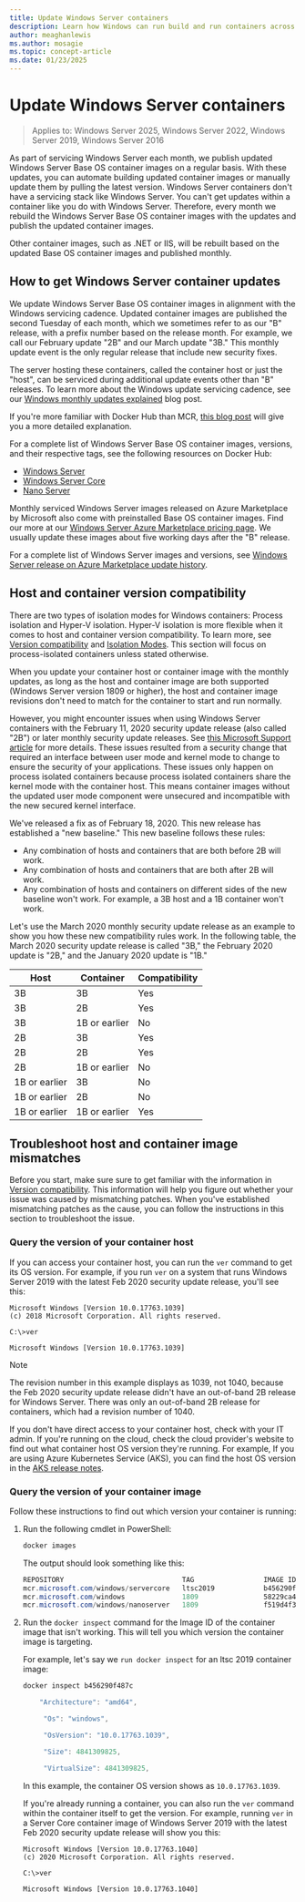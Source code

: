 ```yaml
---
title: Update Windows Server containers
description: Learn how Windows can run build and run containers across multiple versions.
author: meaghanlewis
ms.author: mosagie
ms.topic: concept-article
ms.date: 01/23/2025
---
```

# Update Windows Server containers

> Applies to:  Windows Server 2025, Windows Server 2022, Windows Server 2019, Windows Server 2016

As part of servicing Windows Server each month, we publish updated Windows Server Base OS container images on a regular basis. With these updates, you can automate building updated container images or manually update them by pulling the latest version. Windows Server containers don't have a servicing stack like Windows Server. You can't get updates within a container like you do with Windows Server. Therefore, every month we rebuild the Windows Server Base OS container images with the updates and publish the updated container images.

Other container images, such as .NET or IIS, will be rebuilt based on the updated Base OS container images and published monthly.

## How to get Windows Server container updates

We update Windows Server Base OS container images in alignment with the Windows servicing cadence. Updated container images are published the second Tuesday of each month, which we sometimes refer to as our "B" release, with a prefix number based on the release month. For example, we call our February update "2B" and our March update "3B." This monthly update event is the only regular release that include new security fixes.

The server hosting these containers, called the container host or just the "host", can be serviced during additional update events other than "B" releases. To learn more about the Windows update servicing cadence, see our [Windows monthly updates explained](https://techcommunity.microsoft.com/blog/windows-itpro-blog/windows-monthly-updates-explained/3773544) blog post.

If you're more familiar with Docker Hub than MCR, [this blog post](https://azure.microsoft.com/blog/microsoft-syndicates-container-catalog/) will give you a more detailed explanation.

For a complete list of Windows Server Base OS container images, versions, and their respective tags, see the following resources on Docker Hub:

- [Windows Server](https://hub.docker.com/r/microsoft/windows-server)
- [Windows Server Core](https://hub.docker.com/r/microsoft/windows-servercore)
- [Nano Server](https://hub.docker.com/r/microsoft/windows-nanoserver)

Monthly serviced Windows Server images released on Azure Marketplace by Microsoft also come with preinstalled Base OS container images. Find our more at our [Windows Server Azure Marketplace pricing page](https://azuremarketplace.microsoft.com/marketplace/apps/microsoftwindowsserver.windowsserver?tab=PlansAndPrice). We usually update these images about five working days after the "B" release.

For a complete list of Windows Server images and versions, see [Windows Server release on Azure Marketplace update history](https://support.microsoft.com/help/4497947/windows-server-release-on-azure-marketplace-update-history).

## Host and container version compatibility

There are two types of isolation modes for Windows containers: Process isolation and Hyper-V isolation. Hyper-V isolation is more flexible when it comes to host and container version compatibility. To learn more, see [Version compatibility](version-compatibility.md) and [Isolation Modes](../manage-containers/hyperv-container.md). This section will focus on process-isolated containers unless stated otherwise.

When you update your container host or container image with the monthly updates, as long as the host and container image are both supported (Windows Server version 1809 or higher), the host and container image revisions don't need to match for the container to start and run normally.

However, you might encounter issues when using Windows Server containers with the February 11, 2020 security update release (also called "2B") or later monthly security update releases. See [this Microsoft Support article](https://support.microsoft.com/help/4542617/you-might-encounter-issues-when-using-windows-server-containers-with-t) for more details. These issues resulted from a security change that required an interface between user mode and kernel mode to change to ensure the security of your applications. These issues only happen on process isolated containers because process isolated containers share the kernel mode with the container host. This means container images without the updated user mode component were unsecured and incompatible with the new secured kernel interface.

We've released a fix as of February 18, 2020. This new release has established a "new baseline." This new baseline follows these rules:

- Any combination of hosts and containers that are both before 2B will work.
- Any combination of hosts and containers that are both after 2B will work.
- Any combination of hosts and containers on different sides of the new baseline won't work. For example, a 3B host and a 1B container won't work.

Let's use the March 2020 monthly security update release as an example to show you how these new compatibility rules work. In the following table, the March 2020 security update release is called "3B," the February 2020 update is "2B," and the January 2020 update is "1B."

| Host | Container | Compatibility |
|---|---|---|
| 3B | 3B | Yes |
| 3B | 2B | Yes |
| 3B | 1B or earlier | No |
| 2B | 3B | Yes |
| 2B | 2B | Yes |
| 2B | 1B or earlier | No |
| 1B or earlier | 3B | No |
| 1B or earlier | 2B | No |
| 1B or earlier | 1B or earlier | Yes |

## Troubleshoot host and container image mismatches

Before you start, make sure sure to get familiar with the information in [Version compatibility](version-compatibility.md). This information will help you figure out whether your issue was caused by mismatching patches. When you've established mismatching patches as the cause, you can follow the instructions in this section to troubleshoot the issue.

### Query the version of your container host

If you can access your container host, you can run the `ver` command to get its OS version. For example, if you run `ver` on a system that runs Windows Server 2019 with the latest Feb 2020 security update release, you'll see this:

```batch
Microsoft Windows [Version 10.0.17763.1039]
(c) 2018 Microsoft Corporation. All rights reserved.

C:\>ver

Microsoft Windows [Version 10.0.17763.1039]
```

>[!NOTE]
>The revision number in this example displays as 1039, not 1040, because the Feb 2020 security update release didn't have an out-of-band 2B release for Windows Server. There was only an out-of-band 2B release for containers, which had a revision number of 1040.

If you don't have direct access to your container host, check with your IT admin. If you're running on the cloud, check the cloud provider's website to find out what container host OS version they're running. For example, If you are using Azure Kubernetes Service (AKS), you can find the host OS version in the [AKS release notes](https://github.com/Azure/AKS/releases).

### Query the version of your container image

Follow these instructions to find out which version your container is running:

1. Run the following cmdlet in PowerShell:

    ```powershell
    docker images
    ```

    The output should look something like this:

     ```powershell
     REPOSITORY                             TAG                 IMAGE ID            CREATED             SIZE
     mcr.microsoft.com/windows/servercore   ltsc2019            b456290f487c        4 weeks ago         4.84GB
     mcr.microsoft.com/windows              1809                58229ca44fa7        4 weeks ago         12GB
     mcr.microsoft.com/windows/nanoserver   1809                f519d4f3a868        4 weeks ago         251M

2. Run the `docker inspect` command for the Image ID of the container image that isn't working. This will tell you which version the container image is targeting.

   For example, let's say we `run docker inspect` for an ltsc 2019 container image:

   ```powershell
   docker inspect b456290f487c

       "Architecture": "amd64",

        "Os": "windows",

        "OsVersion": "10.0.17763.1039",

        "Size": 4841309825,

        "VirtualSize": 4841309825,
    ```

    In this example, the container OS version shows as `10.0.17763.1039`.

    If you're already running a container, you can also run the `ver` command within the container itself to get the version. For example, running `ver` in a Server Core container image of Windows Server 2019 with the latest Feb 2020 security update release will show you this:

    ```batch
    Microsoft Windows [Version 10.0.17763.1040]
    (c) 2020 Microsoft Corporation. All rights reserved.

    C:\>ver

    Microsoft Windows [Version 10.0.17763.1040]
    ```
